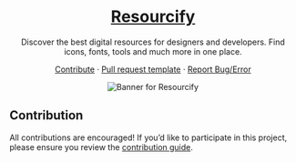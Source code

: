 <div align="center">

# [Resourcify](https://myresourcify.vercel.app/ "Go to Resourcify")

Discover the best digital resources for designers and developers. Find icons, fonts, tools and much more in one place.

<div align="center">

  <a href="https://github.com/anibalcoder/resourcify/blob/main/CONTRIBUTING.md">Contribute</a>
  ·
  <a href="https://github.com/anibalcoder/resourcify/blob/main/PULL_REQUEST_TEMPLATE.md">Pull request template</a>
  ·
  <a href="https://github.com/anibalcoder/resourcify/issues">Report Bug/Error</a>

</div>

</div>

<div align="center">
  <img src="https://myresourcify.vercel.app/banner.webp" alt="Banner for Resourcify">
</div>

## Contribution

All contributions are encouraged! If you’d like to participate in this project, please ensure you review the [contribution guide](https://github.com/anibalcoder/resourcify/blob/main/CONTRIBUTING.md).